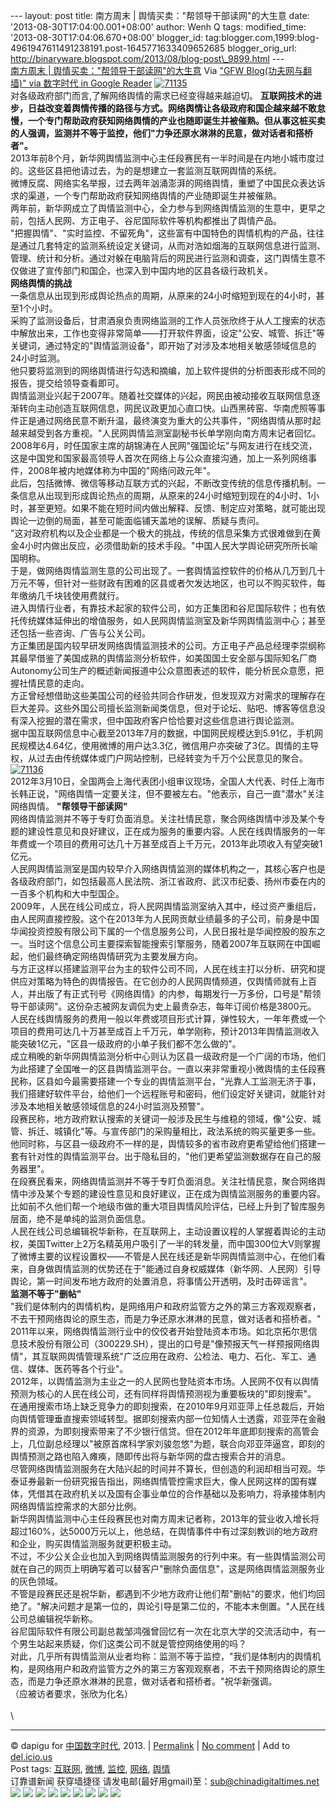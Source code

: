 --- layout: post title: 南方周末 | 舆情买卖："帮领导干部读网"的大生意
date: '2013-08-30T17:04:00.001+08:00' author: Wenh Q tags:
modified\_time: '2013-08-30T17:04:06.670+08:00' blogger\_id:
tag:blogger.com,1999:blog-4961947611491238191.post-1645771633409652685
blogger\_orig\_url:
http://binaryware.blogspot.com/2013/08/blog-post\_9899.html ---
[\
南方周末 |
舆情买卖："帮领导干部读网"的大生意](http://feedproxy.google.com/~r/chinagfwblog/~3/6tL0VeOzjjc/)
Via ["GFW Blog(功夫网与翻墙)" via 数字时代 in Google
Reader](https://www.blogger.com/blogger.g?blogID=4961947611491238191&pli=1)
[![71135](http://chinadigitaltimes.net/chinese/files/2013/08/71135.jpg)](http://chinadigitaltimes.net/chinese/files/2013/08/71135.jpg)\
对各级政府部门而言,了解网络舆情的需求已经变得越来越迫切。
**互联网技术的进步，日益改变着舆情传播的路径与方式。网络舆情让各级政府和国企越来越不敢怠慢，一个专门帮助政府获知网络舆情的产业也随即诞生并被催熟。但从事这桩买卖的人强调，监测并不等于监控，他们"力争还原水淋淋的民意，做对话者和搭桥者"。**\
2013年前8个月，新华网舆情监测中心主任段赛民有一半时间是在内地小城市度过的。这些区县把他请过去，为的是想建立一套监测互联网舆情的系统。\
微博反腐、网络实名举报，过去两年汹涌澎湃的网络舆情，重塑了中国民众表达诉求的渠道，一个专门帮助政府获知网络舆情的产业随即诞生并被催熟。\
两年前，新华网成立了舆情监测中心，全力参与到网络舆情监测的生意中，更早之前，包括人民网、方正电子、谷尼国际软件等机构都推出了舆情产品。\
"把握舆情"、"实时监控、不留死角"，这些富有中国特色的舆情机构的产品，往往是通过几套特定的监测系统设定关键词，从而对浩如烟海的互联网信息进行监测、管理、统计和分析。通过对躲在电脑背后的网民进行监测和调查，这门舆情生意不仅做进了宣传部门和国企，也深入到中国内地的区县各级行政机关。\
**网络舆情的挑战**\
一条信息从出现到形成舆论热点的周期，从原来的24小时缩短到现在的4小时，甚至1个小时。\
采购了监测设备后，甘肃酒泉负责网络监测的工作人员张欣终于从人工搜索的状态中解放出来，工作也变得非常简单——打开软件界面，设定"公安、城管、拆迁"等关键词，通过特定的"舆情监测设备"，即开始了对涉及本地相关敏感领域信息的24小时监测。\
他只要将监测到的网络舆情进行勾选和摘编，加上软件提供的分析图表形成不同的报告，提交给领导查看即可。\
舆情监测业兴起于2007年。随着社交媒体的兴起，网民由被动接收互联网信息逐渐转向主动创造互联网信息，网民议政更加心直口快。山西黑砖窑、华南虎照等事件正是通过网络民意不断升温，最终演变为重大的公共事件，"网络舆情从那时起越来越受到各方重视。"人民网舆情监测室副秘书长单学刚向南方周末记者回忆。\
2008年6月，时任国家主席的胡锦涛在人民网"强国论坛"与网友进行在线交流，这是中国党和国家最高领导人首次在网络上与公众直接沟通，加上一系列网络事件，2008年被内地媒体称为中国的"网络问政元年"。\
此后，包括微博、微信等移动互联方式的兴起，不断改变传统的信息传播机制。一条信息从出现到形成舆论热点的周期，从原来的24小时缩短到现在的4小时、1小时，甚至更短。如果不能在短时间内做出解释、反馈、制定应对策略，就可能出现舆论一边倒的局面，甚至可能面临铺天盖地的误解、质疑与责问。\
"这对政府机构以及企业都是一个极大的挑战，传统的信息采集方式很难做到在黄金4小时内做出反应，必须借助新的技术手段。"中国人民大学舆论研究所所长喻国明称。\
于是，做网络舆情监测生意的公司出现了。一套舆情监控软件的价格从几万到几十万元不等，但针对一些财政有困难的区县或者欠发达地区，也可以不购买软件，每年缴纳几千块钱使用费就行。\
进入舆情行业者，有靠技术起家的软件公司，如方正集团和谷尼国际软件；也有依托传统媒体延伸出的增值服务，如人民网舆情监测室及新华网舆情监测中心；甚至还包括一些咨询、广告与公关公司。\
方正集团是国内较早研发网络舆情监测技术的公司。方正电子产品总经理李崇纲称其最早借鉴了美国成熟的舆情监测分析软件，如美国国土安全部与国际知名厂商Autonomy公司生产的概述新闻报道中公众意图表述的软件，能分析民众意愿，把握社情民意的走向。\
方正曾经想借助这些美国公司的经验共同合作研发，但发现双方对需求的理解存在巨大差异。这些外国公司擅长监测新闻类信息，但对于论坛、贴吧、博客等信息没有深入挖掘的潜在需求，但中国政府客户恰恰要对这些信息进行舆论监测。\
据中国互联网信息中心截至2013年7月的数据，中国网民规模达到5.91亿，手机网民规模达4.64亿，使用微博的用户达3.3亿，微信用户亦突破了3亿。舆情的主导权，从过去由传统媒体或门户网站控制，已经转变为千万个公民意见的聚合。\
[![71136](http://chinadigitaltimes.net/chinese/files/2013/08/71136.jpg)](http://chinadigitaltimes.net/chinese/files/2013/08/71136.jpg)\
2012年3月10日，全国两会上海代表团小组审议现场，全国人大代表、时任上海市长韩正说，"网络舆情一定要关注，但不要被左右。"他表示，自己一直"潜水"关注网络舆情。
**"帮领导干部读网"**\
网络舆情监测并不等于专盯负面消息。关注社情民意，聚合网络舆情中涉及某个专题的建设性意见和良好建议，正在成为服务的重要内容。人民在线舆情服务的一年年费或一个项目的费用可达几十万甚至成百上千万元，2013年此项收入有望突破1亿元。\
人民网舆情监测室是国内较早介入网络舆情监测的媒体机构之一，其核心客户也是各级政府部门，如包括最高人民法院、浙江省政府、武汉市纪委、扬州市委在内的一百多个机构和大中型国企。\
2009年，人民在线公司成立，将人民网舆情监测室纳入其中，经过资产重组后，由人民网直接控股。这个在2013年为人民网贡献业绩最多的子公司，前身是中国华闻投资控股有限公司下属的一个信息服务公司，人民日报社是华闻控股的股东之一。当时这个信息公司主要探索智能搜索引擎服务，随着2007年互联网在中国崛起，他们最终确定网络舆情研究为主要发展方向。\
与方正这样以搭建监测平台为主的软件公司不同，人民在线主打以分析、研究和提供应对策略为特色的舆情报告。在它创办的人民网舆情频道，仅舆情师就有上百人，并出版了有正式刊号《网络舆情》的内参，每期发行一万多份，口号是"帮领导干部读网"。这份杂志被网友调侃为史上最贵杂志，每年订阅价格是3800元。\
人民在线舆情服务的费用一般以年费或项目形式计算，弹性较大，一年年费或一个项目的费用可达几十万甚至成百上千万元，单学刚称，预计2013年舆情监测收入能突破1亿元，"区县一级政府的小单子我们都不怎么做的"。\
成立稍晚的新华网舆情监测分析中心则认为区县一级政府是一个广阔的市场，他们为此搭建了全国唯一的区县舆情监测平台。一直以来非常重视小微舆情的主任段赛民称，区县如今最需要搭建一个专业的舆情监测平台，"光靠人工监测无济于事，我们搭建好软件平台，给他们一个远程账号和密码，他们设定好关键词，就能针对涉及本地相关敏感领域信息的24小时监测及预警"。\
段赛民称，地方政府默认搜索的关键词一般涉及民生与维稳的领域，像"公安、城管、拆迁、城镇化"等。与宣传部门的采购量相比，政法系统的购买量更多一些。他同时称，与区县一级政府不一样的是，舆情较多的省市政府更希望给他们搭建一套有针对性的舆情监测平台。出于隐私目的，"他们更希望监测数据存在自己的服务器里"。\
在段赛民看来，网络舆情监测并不等于专盯负面消息。关注社情民意，聚合网络舆情中涉及某个专题的建设性意见和良好建议，正在成为舆情监测服务的重要内容。比如前不久他们帮一个地级市做的重大项目舆情风险评估，已经上升到了智库服务层面，绝不是单纯的监测负面信息。\
人民在线公司总编辑祝华新称，在互联网上，主动设置议程的人掌握着舆论的主动权，美国Twitter上2万名精英用户吸引了一半的转发量，而中国300位大V则掌握了微博主要的议程设置权——不管是人民在线还是新华网舆情监测中心，在他们看来，自身做舆情监测的优势还在于"能通过自身权威媒体（新华网、人民网）引导舆论，第一时间发布地方政府的处置消息，将事情公开透明，及时击碎谣言"。\
**监测不等于"删帖"**\
"我们是体制内的舆情机构，是网络用户和政府监管方之外的第三方客观观察者，不去干预网络舆论的原生态，而是力争还原水淋淋的民意，做对话者和搭桥者。"\
2011年以来，网络舆情监测行业中的佼佼者开始登陆资本市场。如北京拓尔思信息技术股份有限公司（300229.SH），提出的口号是"像预报天气一样预报网络舆情"，其互联网舆情管理系统"广泛应用在政府、公检法、电力、石化、军工、通信、媒体、医药等各个行业"。\
2012年，以舆情监测为主业之一的人民网也登陆资本市场。人民网不仅有以舆情预测为核心的人民在线公司，还有同样将舆情预测视为重要板块的"即刻搜索"。\
在通用搜索市场上缺乏竞争力的即刻搜索，在2010年9月邓亚萍上任总裁后，开始向舆情管理垂直搜索领域转型。据即刻搜索内部一位知情人士透露，邓亚萍在金融界的资源，为即刻搜索带来了不少银行信贷。但在2012年年底即刻搜索的高管会上，几位副总经理以"被原首席科学家刘骏忽悠"为题，联合向邓亚萍逼宫，即刻的舆情预测之路也陷入瘫痪，随即传出将与新华网的盘古搜索合并的消息。\
尽管网络舆情监测服务在大陆兴起的时间并不算长，但创造的利润却相当可观。华泰证券最新一份研究报告指出，网络舆情管控需求巨大，像人民网这样的国有媒体，凭借其在政府机关以及国有企事业单位的合作基础以及影响力，将承接体制内网络舆情监控需求的大部分比例。\
新华网舆情监测中心主任段赛民也对南方周末记者称，2013年的营业收入增长将超过160%，达5000万元以上，他总结，在舆情事件中有过深刻教训的地方政府和企业，购买舆情监测服务就更积极主动。\
不过，不少公关企业也加入到网络舆情监测服务的行列中来。有一些舆情监测公司就在自己的网页上明确写着可以替客户"删除负面信息"，这是网络舆情监测服务业的灰色领域。\
不管是段赛民还是祝华新，都遇到不少地方政府让他们帮"删帖"的要求，他们均回绝了。"解决问题才是第一位的，舆论引导是第二位的，不能本末倒置。"人民在线公司总编辑祝华新称。\
谷尼国际软件有限公司副总裁邹鸿强曾回忆有一次在北京大学的交流活动中，有一个男生站起来质疑，你们这类公司不就是管控网络使用的吗？\
对此，几乎所有舆情监测从业者均称：监测不等于监控，"我们是体制内的舆情机构，是网络用户和政府监管方之外的第三方客观观察者，不去干预网络舆论的原生态，而是力争还原水淋淋的民意，做对话者和搭桥者。"祝华新强调。\
（应被访者要求，张欣为化名）\
\
\

* * * * *

© dapigu for [中国数字时代](http://chinadigitaltimes.net/chinese), 2013.
|
[Permalink](http://chinadigitaltimes.net/chinese/2013/08/%E5%8D%97%E6%96%B9%E5%91%A8%E6%9C%AB-%E8%88%86%E6%83%85%E4%B9%B0%E5%8D%96%EF%BC%9A%E5%B8%AE%E9%A2%86%E5%AF%BC%E5%B9%B2%E9%83%A8%E8%AF%BB%E7%BD%91%E7%9A%84%E5%A4%A7%E7%94%9F/)
| [No
comment](http://chinadigitaltimes.net/chinese/2013/08/%E5%8D%97%E6%96%B9%E5%91%A8%E6%9C%AB-%E8%88%86%E6%83%85%E4%B9%B0%E5%8D%96%EF%BC%9A%E5%B8%AE%E9%A2%86%E5%AF%BC%E5%B9%B2%E9%83%A8%E8%AF%BB%E7%BD%91%E7%9A%84%E5%A4%A7%E7%94%9F/#comments)
| Add to
[del.icio.us](http://del.icio.us/post?url=http://chinadigitaltimes.net/chinese/2013/08/%E5%8D%97%E6%96%B9%E5%91%A8%E6%9C%AB-%E8%88%86%E6%83%85%E4%B9%B0%E5%8D%96%EF%BC%9A%E5%B8%AE%E9%A2%86%E5%AF%BC%E5%B9%B2%E9%83%A8%E8%AF%BB%E7%BD%91%E7%9A%84%E5%A4%A7%E7%94%9F/&title=%E5%8D%97%E6%96%B9%E5%91%A8%E6%9C%AB%20%7C%20%E8%88%86%E6%83%85%E4%B9%B0%E5%8D%96%EF%BC%9A%E2%80%9C%E5%B8%AE%E9%A2%86%E5%AF%BC%E5%B9%B2%E9%83%A8%E8%AF%BB%E7%BD%91%E2%80%9D%E7%9A%84%E5%A4%A7%E7%94%9F%E6%84%8F)
\
 Post tags:
[互联网](http://chinadigitaltimes.net/chinese/tag/%E4%BA%92%E8%81%94%E7%BD%91/?category=18271),
[微博](http://chinadigitaltimes.net/chinese/tag/%E5%BE%AE%E5%8D%9A/?category=18271),
[监控](http://chinadigitaltimes.net/chinese/tag/%E7%9B%91%E6%8E%A7/?category=18271),
[网络](http://chinadigitaltimes.net/chinese/tag/%E7%BD%91%E7%BB%9C/?category=18271),
[舆情](http://chinadigitaltimes.net/chinese/tag/%E8%88%86%E6%83%85/?category=18271)\
 订靠谱新闻 获穿墙捷径
请发电邮(最好用gmail)至：sub@chinadigitaltimes.net\
[![](http://feeds.feedburner.com/~ff/chinagfwblog?d=yIl2AUoC8zA)](http://feeds.feedburner.com/~ff/chinagfwblog?a=6tL0VeOzjjc:gPCPLhSgcAs:yIl2AUoC8zA)
[![](http://feeds.feedburner.com/~ff/chinagfwblog?i=6tL0VeOzjjc:gPCPLhSgcAs:-BTjWOF_DHI)](http://feeds.feedburner.com/~ff/chinagfwblog?a=6tL0VeOzjjc:gPCPLhSgcAs:-BTjWOF_DHI)
[![](http://feeds.feedburner.com/~ff/chinagfwblog?i=6tL0VeOzjjc:gPCPLhSgcAs:F7zBnMyn0Lo)](http://feeds.feedburner.com/~ff/chinagfwblog?a=6tL0VeOzjjc:gPCPLhSgcAs:F7zBnMyn0Lo)
[![](http://feeds.feedburner.com/~ff/chinagfwblog?i=6tL0VeOzjjc:gPCPLhSgcAs:V_sGLiPBpWU)](http://feeds.feedburner.com/~ff/chinagfwblog?a=6tL0VeOzjjc:gPCPLhSgcAs:V_sGLiPBpWU)
[![](http://feeds.feedburner.com/~ff/chinagfwblog?d=qj6IDK7rITs)](http://feeds.feedburner.com/~ff/chinagfwblog?a=6tL0VeOzjjc:gPCPLhSgcAs:qj6IDK7rITs)
[![](http://feeds.feedburner.com/~ff/chinagfwblog?d=l6gmwiTKsz0)](http://feeds.f%20%20%20eedburner.com/~ff/chinagfwblog?a=6tL0VeOzjjc:gPCPLhSgcAs:l6gmwiTKsz0)
[![](http://feeds.feedburner.com/~ff/chinagfwblog?i=6tL0VeOzjjc:gPCPLhSgcAs:gIN9vFwOqvQ)](http://feeds.feedburner.com/~ff/chinagfwblog?a=6tL0VeOzjjc:gPCPLhSgcAs:gIN9vFwOqvQ)
[![](http://feeds.feedburner.com/~ff/chinagfwblog?d=TzevzKxY174)](http://feeds.feedburner.com/~ff/chinagfwblog?a=6tL0VeOzjjc:gPCPLhSgcAs:TzevzKxY174)
![](http://feeds.feedburner.com/~r/chinagfwblog/~4/6tL0VeOzjjc)
